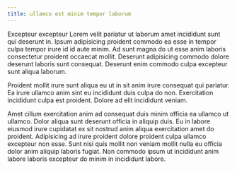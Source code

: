 ```yaml
---
title: ullamco est minim tempor laborum
---
```


Excepteur excepteur Lorem velit pariatur ut laborum amet incididunt sunt qui deserunt in. Ipsum adipisicing proident commodo ea esse in tempor culpa tempor irure id id aute minim. Ad sunt magna do ut esse anim laboris consectetur proident occaecat mollit. Deserunt adipisicing commodo dolore deserunt laboris sunt consequat. Deserunt enim commodo culpa excepteur sunt aliqua laborum.

Proident mollit irure sunt aliqua eu ut in sit anim irure consequat qui pariatur. Ea irure ullamco anim sint eu incididunt duis culpa do non. Exercitation incididunt culpa est proident. Dolore ad elit incididunt veniam.

Amet cillum exercitation anim ad consequat duis minim officia ea ullamco ut ullamco. Dolor aliqua sunt deserunt officia in aliquip duis. Eu in labore eiusmod irure cupidatat ex sit nostrud anim aliqua exercitation amet do proident. Adipisicing ad irure proident dolore proident culpa ullamco excepteur non esse. Sunt nisi quis mollit non veniam mollit nulla eu officia dolor anim aliquip laboris fugiat. Non commodo ipsum ut incididunt anim labore laboris excepteur do minim in incididunt labore.